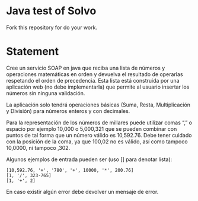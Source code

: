 # Java test of Solvo 

Fork this repository for do your work.

# Statement 

Cree un servicio SOAP en java que reciba una lista de números y operaciones matemáticas en orden y devuelva el resultado de operarlas respetando el orden de precedencia.  Esta lista está construida por una aplicación web (no debe implementarla) que permite al usuario insertar los números sin ninguna validación.

La aplicación solo tendrá operaciones básicas (Suma, Resta, Multiplicación y División) para números enteros y con decimales.

Para la representación de los números de millares puede utilizar comas “,” o espacio por ejemplo 10,000 o 5,000,321 que se pueden
combinar con puntos de tal forma que un número válido es 10,592.76. Debe tener cuidado con la posición de la coma, ya que 100,02 no es válido, así como tampoco 10,0000, ni tampoco ,302.

Algunos ejemplos de entrada pueden ser (uso [] para denotar lista):

    [10,592.76, '+', '780', '+', 10000, '*', 200.76]
    [1, '/', 323-765]
    [1, '+', 2]

En caso existir algún error debe devolver un mensaje de error.
